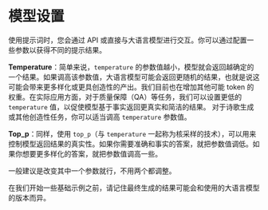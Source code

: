 # 模型设置

使用提示词时，您会通过 API 或直接与大语言模型进行交互。你可以通过配置一些参数以获得不同的提示结果。

**Temperature**：简单来说，`temperature` 的参数值越小，模型就会返回越确定的一个结果。如果调高该参数值，大语言模型可能会返回更随机的结果，也就是说这可能会带来更多样化或更具创造性的产出。我们目前也在增加其他可能 token 的权重。在实际应用方面，对于质量保障（QA）等任务，我们可以设置更低的 `temperature` 值，以促使模型基于事实返回更真实和简洁的结果。 对于诗歌生成或其他创造性任务，你可以适当调高 `temperature` 参数值。

**Top_p**：同样，使用 `top_p`（与 `temperature` 一起称为核采样的技术），可以用来控制模型返回结果的真实性。如果你需要准确和事实的答案，就把参数值调低。如果你想要更多样化的答案，就把参数值调高一些。

一般建议是改变其中一个参数就行，不用两个都调整。

在我们开始一些基础示例之前，请记住最终生成的结果可能会和使用的大语言模型的版本而异。